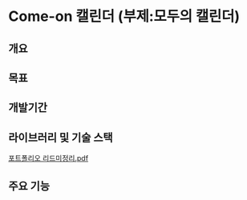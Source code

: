 # Come-on 캘린더 (부제:모두의 캘린더)

개요
------



목표
----




개발기간
---------



라이브러리 및 기술 스택
------------------------
[포트폴리오 리드미정리.pdf](https://github.com/jplendor/come-on/files/9920759/default.pdf)




주요 기능
-------------------
